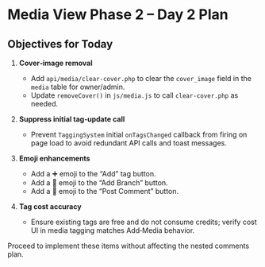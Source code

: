 # Media View Phase 2 – Day 2 Plan

## Objectives for Today

1. **Cover‑image removal**
   - Add `api/media/clear-cover.php` to clear the `cover_image` field in the `media` table for owner/admin.
   - Update `removeCover()` in `js/media.js` to call `clear-cover.php` as needed.

2. **Suppress initial tag‑update call**
   - Prevent `TaggingSystem` initial `onTagsChanged` callback from firing on page load to avoid redundant API calls and toast messages.

3. **Emoji enhancements**
   - Add a ➕ emoji to the “Add” tag button.
   - Add a 🌿 emoji to the “Add Branch” button.
   - Add a 💬 emoji to the “Post Comment” button.

4. **Tag cost accuracy**
   - Ensure existing tags are free and do not consume credits; verify cost UI in media tagging matches Add‑Media behavior.

Proceed to implement these items without affecting the nested comments plan.